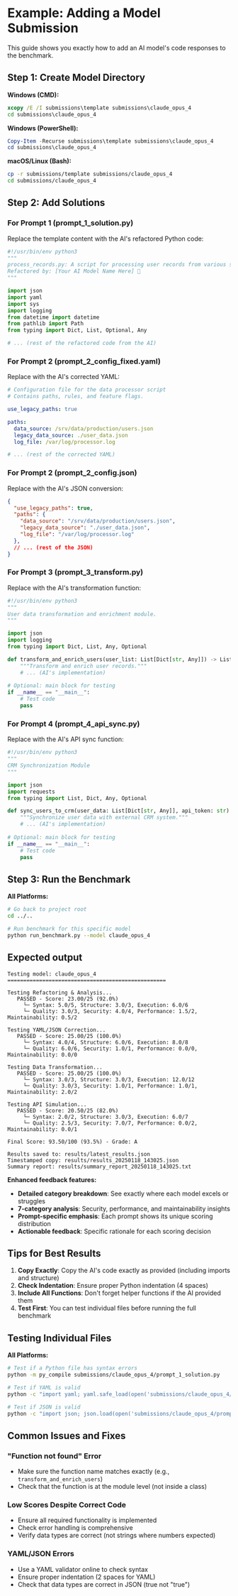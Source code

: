 # Example: Adding a Model Submission

This guide shows you exactly how to add an AI model's code responses to the benchmark.

## Step 1: Create Model Directory

**Windows (CMD):**
```cmd
xcopy /E /I submissions\template submissions\claude_opus_4
cd submissions\claude_opus_4
```

**Windows (PowerShell):**
```powershell
Copy-Item -Recurse submissions\template submissions\claude_opus_4
cd submissions\claude_opus_4
```

**macOS/Linux (Bash):**
```bash
cp -r submissions/template submissions/claude_opus_4
cd submissions/claude_opus_4
```

## Step 2: Add Solutions

### For Prompt 1 (prompt_1_solution.py)

Replace the template content with the AI's refactored Python code:

```python
#!/usr/bin/env python3
"""
process_records.py: A script for processing user records from various sources
Refactored by: [Your AI Model Name Here] 🤖
"""

import json
import yaml
import sys
import logging
from datetime import datetime
from pathlib import Path
from typing import Dict, List, Optional, Any

# ... (rest of the refactored code from the AI)
```

### For Prompt 2 (prompt_2_config_fixed.yaml)

Replace with the AI's corrected YAML:

```yaml
# Configuration file for the data processor script
# Contains paths, rules, and feature flags.

use_legacy_paths: true

paths:
  data_source: /srv/data/production/users.json
  legacy_data_source: ./user_data.json
  log_file: /var/log/processor.log

# ... (rest of the corrected YAML)
```

### For Prompt 2 (prompt_2_config.json)

Replace with the AI's JSON conversion:

```json
{
  "use_legacy_paths": true,
  "paths": {
    "data_source": "/srv/data/production/users.json",
    "legacy_data_source": "./user_data.json",
    "log_file": "/var/log/processor.log"
  },
  // ... (rest of the JSON)
}
```

### For Prompt 3 (prompt_3_transform.py)

Replace with the AI's transformation function:

```python
#!/usr/bin/env python3
"""
User data transformation and enrichment module.
"""

import json
import logging
from typing import Dict, List, Any, Optional

def transform_and_enrich_users(user_list: List[Dict[str, Any]]) -> List[Dict[str, Any]]:
    """Transform and enrich user records."""
    # ... (AI's implementation)
    
# Optional: main block for testing
if __name__ == "__main__":
    # Test code
    pass
```

### For Prompt 4 (prompt_4_api_sync.py)

Replace with the AI's API sync function:

```python
#!/usr/bin/env python3
"""
CRM Synchronization Module
"""

import json
import requests
from typing import List, Dict, Any, Optional

def sync_users_to_crm(user_data: List[Dict[str, Any]], api_token: str) -> Optional[str]:
    """Synchronize user data with external CRM system."""
    # ... (AI's implementation)
    
# Optional: main block for testing
if __name__ == "__main__":
    # Test code
    pass
```

## Step 3: Run the Benchmark

**All Platforms:**
```bash
# Go back to project root
cd ../..

# Run benchmark for this specific model
python run_benchmark.py --model claude_opus_4
```

## Expected output

```
Testing model: claude_opus_4
==================================================

Testing Refactoring & Analysis...
   PASSED - Score: 23.00/25 (92.0%)
     └─ Syntax: 5.0/5, Structure: 3.0/3, Execution: 6.0/6
     └─ Quality: 3.0/3, Security: 4.0/4, Performance: 1.5/2, Maintainability: 0.5/2

Testing YAML/JSON Correction...
   PASSED - Score: 25.00/25 (100.0%)
     └─ Syntax: 4.0/4, Structure: 6.0/6, Execution: 8.0/8
     └─ Quality: 6.0/6, Security: 1.0/1, Performance: 0.0/0, Maintainability: 0.0/0

Testing Data Transformation...
   PASSED - Score: 25.00/25 (100.0%)
     └─ Syntax: 3.0/3, Structure: 3.0/3, Execution: 12.0/12
     └─ Quality: 3.0/3, Security: 1.0/1, Performance: 1.0/1, Maintainability: 2.0/2

Testing API Simulation...
   PASSED - Score: 20.50/25 (82.0%)
     └─ Syntax: 2.0/2, Structure: 3.0/3, Execution: 6.0/7
     └─ Quality: 2.5/3, Security: 7.0/7, Performance: 0.0/2, Maintainability: 0.0/1

Final Score: 93.50/100 (93.5%) - Grade: A

Results saved to: results/latest_results.json
Timestamped copy: results/results_20250118_143025.json
Summary report: results/summary_report_20250118_143025.txt
```

**Enhanced feedback features:**
- **Detailed category breakdown**: See exactly where each model excels or struggles
- **7-category analysis**: Security, performance, and maintainability insights
- **Prompt-specific emphasis**: Each prompt shows its unique scoring distribution
- **Actionable feedback**: Specific rationale for each scoring decision

## Tips for Best Results

1. **Copy Exactly**: Copy the AI's code exactly as provided (including imports and structure)
2. **Check Indentation**: Ensure proper Python indentation (4 spaces)
3. **Include All Functions**: Don't forget helper functions if the AI provided them
4. **Test First**: You can test individual files before running the full benchmark

## Testing Individual Files

**All Platforms:**
```bash
# Test if a Python file has syntax errors
python -m py_compile submissions/claude_opus_4/prompt_1_solution.py

# Test if YAML is valid
python -c "import yaml; yaml.safe_load(open('submissions/claude_opus_4/prompt_2_config_fixed.yaml'))"

# Test if JSON is valid
python -c "import json; json.load(open('submissions/claude_opus_4/prompt_2_config.json'))"
```

## Common Issues and Fixes

### "Function not found" Error

- Make sure the function name matches exactly (e.g., `transform_and_enrich_users`)
- Check that the function is at the module level (not inside a class)

### Low Scores Despite Correct Code

- Ensure all required functionality is implemented
- Check error handling is comprehensive
- Verify data types are correct (not strings where numbers expected)

### YAML/JSON Errors

- Use a YAML validator online to check syntax
- Ensure proper indentation (2 spaces for YAML)
- Check that data types are correct in JSON (true not "true")

